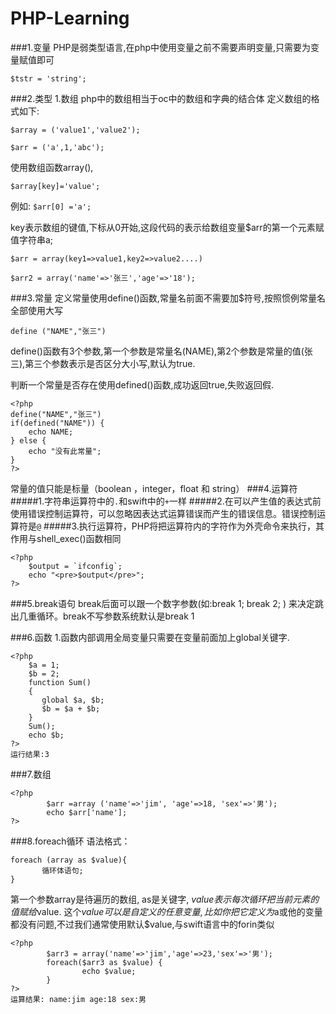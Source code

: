 # PHP-Learning
###1.变量
PHP是弱类型语言,在php中使用变量之前不需要声明变量,只需要为变量赋值即可

```
$tstr = 'string';
```
###2.类型
1.数组
php中的数组相当于oc中的数组和字典的结合体
定义数组的格式如下:

```
$array = ('value1','value2');
```
  
```
$arr = ('a',1,'abc');  
```

使用数组函数array(),

```
$array[key]='value';
```
例如: `$arr[0] ='a';`
  
key表示数组的键值,下标从0开始,这段代码的表示给数组变量$arr的第一个元素赋值字符串a;

```
$arr = array(key1=>value1,key2=>value2....)
```
```
$arr2 = array('name'=>'张三','age'=>'18');
```
###3.常量
定义常量使用define()函数,常量名前面不需要加$符号,按照惯例常量名全部使用大写

```
define ("NAME","张三")
```
define()函数有3个参数,第一个参数是常量名(NAME),第2个参数是常量的值(张三),第三个参数表示是否区分大小写,默认为true.

判断一个常量是否存在使用defined()函数,成功返回true,失败返回假.

```
<?php
define("NAME","张三")
if(defined("NAME")) {
	echo NAME;
} else {
	echo "没有此常量";
}
?>
```
常量的值只能是标量（boolean ，integer，float 和 string）
###4.运算符
#####1.字符串运算符中的`.`和swift中的`+`一样
#####2.在可以产生值的表达式前使用错误控制运算符，可以忽略因表达式运算错误而产生的错误信息。错误控制运算符是`@`
#####3.执行运算符，PHP将把运算符内的字符作为外壳命令来执行，其作用与shell_exec()函数相同

```
<?php
    $output = `ifconfig`;
    echo "<pre>$output</pre>";
?>
```
###5.break语句
break后面可以跟一个数字参数(如:break 1;  break 2; ) 来决定跳出几重循环。break不写参数系统默认是break 1

###6.函数
1.函数内部调用全局变量只需要在变量前面加上global关键字.

```
<?php
    $a = 1;
    $b = 2;
    function Sum()
    {
       global $a, $b;
       $b = $a + $b;
    }
    Sum();
    echo $b;
?>
运行结果:3 
```

###7.数组

```
<?php
        $arr =array ('name'=>'jim', 'age'=>18, 'sex'=>'男');
        echo $arr['name'];
?>
```
###8.foreach循环
语法格式：

```
foreach (array as $value){
       循环体语句;
}
```
第一个参数array是待遍历的数组, as是关键字, $value表示每次循环把当前元素的值赋给$value. 这个$value可以是自定义的任意变量,比如你把它定义为$a或他的变量都没有问题,不过我们通常使用默认$value,与swift语言中的forin类似


```
<?php
		$arr3 = array('name'=>'jim','age'=>23,'sex'=>'男');
		foreach($arr3 as $value) {
				echo $value;
		}
?>
运算结果: name:jim age:18 sex:男 
```








